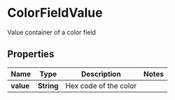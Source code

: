 

# ColorFieldValue

Value container of a color field
## Properties

Name | Type | Description | Notes
------------ | ------------- | ------------- | -------------
**value** | **String** | Hex code of the color | 



